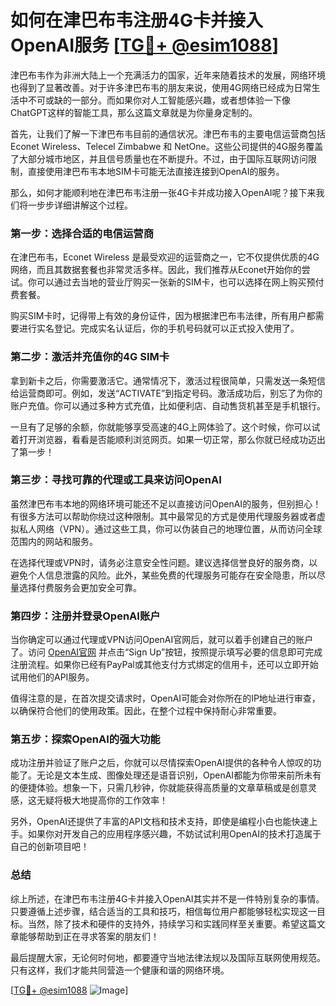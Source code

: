 # 如何在津巴布韦注册4G卡并接入OpenAI服务 [[TG💪+ @esim1088](https://t.me/s/esim1088)]

津巴布韦作为非洲大陆上一个充满活力的国家，近年来随着技术的发展，网络环境也得到了显著改善。对于许多津巴布韦的朋友来说，使用4G网络已经成为日常生活中不可或缺的一部分。而如果你对人工智能感兴趣，或者想体验一下像ChatGPT这样的智能工具，那么这篇文章就是为你量身定制的。

首先，让我们了解一下津巴布韦目前的通信状况。津巴布韦的主要电信运营商包括 Econet Wireless、Telecel Zimbabwe 和 NetOne。这些公司提供的4G服务覆盖了大部分城市地区，并且信号质量也在不断提升。不过，由于国际互联网访问限制，直接使用津巴布韦本地SIM卡可能无法直接连接到OpenAI的服务。

那么，如何才能顺利地在津巴布韦注册一张4G卡并成功接入OpenAI呢？接下来我们将一步步详细讲解这个过程。

### 第一步：选择合适的电信运营商

在津巴布韦，Econet Wireless 是最受欢迎的运营商之一，它不仅提供优质的4G网络，而且其数据套餐也非常灵活多样。因此，我们推荐从Econet开始你的尝试。你可以通过去当地的营业厅购买一张新的SIM卡，也可以选择在网上购买预付费套餐。

购买SIM卡时，记得带上有效的身份证件，因为根据津巴布韦法律，所有用户都需要进行实名登记。完成实名认证后，你的手机号码就可以正式投入使用了。

### 第二步：激活并充值你的4G SIM卡

拿到新卡之后，你需要激活它。通常情况下，激活过程很简单，只需发送一条短信给运营商即可。例如，发送“ACTIVATE”到指定号码。激活成功后，别忘了为你的账户充值。你可以通过多种方式充值，比如便利店、自动售货机甚至是手机银行。

一旦有了足够的余额，你就能够享受高速的4G上网体验了。这个时候，你可以试着打开浏览器，看看是否能顺利浏览网页。如果一切正常，那么你就已经成功迈出了第一步！

### 第三步：寻找可靠的代理或工具来访问OpenAI

虽然津巴布韦本地的网络环境可能还不足以直接访问OpenAI的服务，但别担心！有很多方法可以帮助你绕过这种限制。其中最常见的方式是使用代理服务器或者虚拟私人网络（VPN）。通过这些工具，你可以伪装自己的地理位置，从而访问全球范围内的网站和服务。

在选择代理或VPN时，请务必注意安全性问题。建议选择信誉良好的服务商，以避免个人信息泄露的风险。此外，某些免费的代理服务可能存在安全隐患，所以尽量选择付费服务会更加安全可靠。

### 第四步：注册并登录OpenAI账户

当你确定可以通过代理或VPN访问OpenAI官网后，就可以着手创建自己的账户了。访问 [OpenAI官网](https://openai.com/) 并点击“Sign Up”按钮，按照提示填写必要的信息即可完成注册流程。如果你已经有PayPal或其他支付方式绑定的信用卡，还可以立即开始试用他们的API服务。

值得注意的是，在首次提交请求时，OpenAI可能会对你所在的IP地址进行审查，以确保符合他们的使用政策。因此，在整个过程中保持耐心非常重要。

### 第五步：探索OpenAI的强大功能

成功注册并验证了账户之后，你就可以尽情探索OpenAI提供的各种令人惊叹的功能了。无论是文本生成、图像处理还是语音识别，OpenAI都能为你带来前所未有的便捷体验。想象一下，只需几秒钟，你就能获得高质量的文章草稿或是创意灵感，这无疑将极大地提高你的工作效率！

另外，OpenAI还提供了丰富的API文档和技术支持，即使是编程小白也能快速上手。如果你对开发自己的应用程序感兴趣，不妨试试利用OpenAI的技术打造属于自己的创新项目吧！

### 总结

综上所述，在津巴布韦注册4G卡并接入OpenAI其实并不是一件特别复杂的事情。只要遵循上述步骤，结合适当的工具和技巧，相信每位用户都能够轻松实现这一目标。当然，除了技术和硬件的支持外，持续学习和实践同样至关重要。希望这篇文章能够帮助到正在寻求答案的朋友们！

最后提醒大家，无论何时何地，都要遵守当地法律法规以及国际互联网使用规范。只有这样，我们才能共同营造一个健康和谐的网络环境。

[[TG💪+ @esim1088](https://t.me/s/esim1088) ![Image](https://i.postimg.cc/4NQfJmqS/Snipaste-2025-05-13-00-14-12.png)]